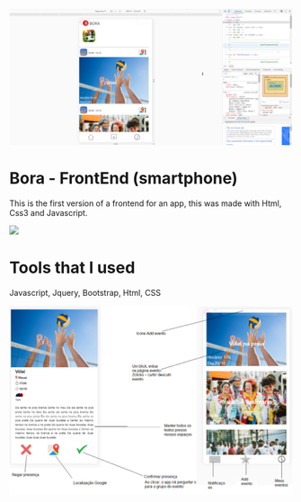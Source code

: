 ![](Example.png)

# Bora - FrontEnd (smartphone)

This is the first version of a frontend for an app, this was made with Html, Css3 and Javascript.

![](Project1.bmp)

# Tools that I used

Javascript, Jquery, Bootstrap, Html, CSS

![](Project2.png)

